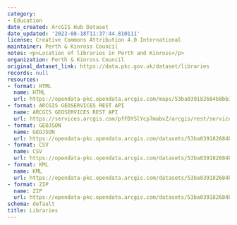 ```yaml
---
category:
- Education
date_created: ArcGIS Hub Dataset
date_updated: '2022-08-18T11:37:44.810111'
license: Creative Commons Attribution 4.0 International
maintainer: Perth & Kinross Council
notes: <p>Location of libraries in Perth and Kinross</p>
organization: Perth & Kinross Council
original_dataset_link: https://data.pkc.gov.uk/dataset/libraries
records: null
resources:
- format: HTML
  name: HTML
  url: https://opendata-pkc.opendata.arcgis.com/maps/53ba039182684b8bb366ba846f0d821e_0
- format: ARCGIS GEOSERVICES REST API
  name: ARCGIS GEOSERVICES REST API
  url: https://services.arcgis.com/pfFDYSlYcp7mabvZ/arcgis/rest/services/Libraries/FeatureServer/0
- format: GEOJSON
  name: GEOJSON
  url: https://opendata-pkc.opendata.arcgis.com/datasets/53ba039182684b8bb366ba846f0d821e_0.geojson?outSR=%7B%22latestWkid%22%3A27700%2C%22wkid%22%3A27700%7D
- format: CSV
  name: CSV
  url: https://opendata-pkc.opendata.arcgis.com/datasets/53ba039182684b8bb366ba846f0d821e_0.csv?outSR=%7B%22latestWkid%22%3A27700%2C%22wkid%22%3A27700%7D
- format: KML
  name: KML
  url: https://opendata-pkc.opendata.arcgis.com/datasets/53ba039182684b8bb366ba846f0d821e_0.kml?outSR=%7B%22latestWkid%22%3A27700%2C%22wkid%22%3A27700%7D
- format: ZIP
  name: ZIP
  url: https://opendata-pkc.opendata.arcgis.com/datasets/53ba039182684b8bb366ba846f0d821e_0.zip?outSR=%7B%22latestWkid%22%3A27700%2C%22wkid%22%3A27700%7D
schema: default
title: Libraries
---
```

